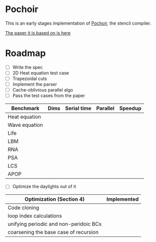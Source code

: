 # Pochoir

This is an early stages implementation of [Pochoir](https://github.com/Pochoir/Pochoir), the stencil compiler.

[The paper it is based on is here](http://supertech.csail.mit.edu/papers/pochoir_spaa11.pdf)

# Roadmap
- [ ] Write the spec
- [ ] 2D Heat equation test case
- [ ] Trapezoidal cuts
- [ ] Implement the parser
- [ ] Cache-oblivious parallel algo
- [ ] Pass the test cases from the paper

| Benchmark     | Dims | Serial time | Parallel | Speedup |
|---------------|------|-------------|----------|---------|
| Heat equation |      |             |          |         |
| Wave equation |      |             |          |         |
| Life          |      |             |          |         |
| LBM           |      |             |          |         |
| RNA           |      |             |          |         |
| PSA           |      |             |          |         |
| LCS           |      |             |          |         |
| APOP          |      |             |          |         |

- [ ] Optimize the daylights out of it

| Optimization (Section 4)               | Implemented |
|----------------------------------------|-------------|
| Code cloning                           |             |
| loop index calculations                |             |
| unifying periodic and non-peridoic BCs |             |
| coarsening the base case of recursion  |             |

